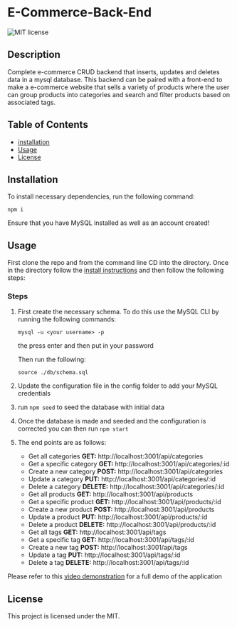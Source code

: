 # E-Commerce-Back-End

![MIT license](https://img.shields.io/badge/license-MIT-blue)
## Description 

Complete e-commerce CRUD backend that inserts, updates and deletes data in a mysql database. This backend can be paired with a front-end to make a e-commerce website that sells a variety of products where the user can group products into categories and search and filter products based on associated tags.

## Table of Contents
* [installation](#installation)
* [Usage](#usage)
* [License](#license)

## Installation
To install necessary dependencies, run the following command:
```
npm i
```
Ensure that you have MySQL installed as well as an account created!

## Usage
First clone the repo and from the command line CD into the directory. Once in the directory follow the [install instructions](#installation) and then follow the following steps:

### Steps
1. First create the necessary schema. To do this use the MySQL CLI by running the following commands:
    ```
    mysql -u <your username> -p
    ```
    the press enter and then put in your password

    Then run the following:
    ```
    source ./db/schema.sql
    ```
2. Update the configuration file in the config folder to add your MySQL credentials
3. run ```npm seed``` to seed the database with initial data
4. Once the database is made and seeded and the configuration is corrected you can then run ```npm start```
5. The end points are as follows:
    * Get all categories **GET:** http://localhost:3001/api/categories
    * Get a specific category **GET:** http://localhost:3001/api/categories/:id
    * Create a new category **POST:** http://localhost:3001/api/categories
    * Update a category **PUT:** http://localhost:3001/api/categories/:id
    * Delete a category **DELETE:** http://localhost:3001/api/categories/:id
    * Get all products **GET:** http://localhost:3001/api/products
    * Get a specific product **GET:** http://localhost:3001/api/products/:id
    * Create a new product **POST:** http://localhost:3001/api/products
    * Update a product **PUT:** http://localhost:3001/api/products/:id
    * Delete a product **DELETE:** http://localhost:3001/api/products/:id
    * Get all tags **GET:** http://localhost:3001/api/tags
    * Get a specific tag **GET:** http://localhost:3001/api/tags/:id
    * Create a new tag **POST:** http://localhost:3001/api/tags
    * Update a tag **PUT:** http://localhost:3001/api/tags/:id
    * Delete a tag **DELETE:** http://localhost:3001/api/tags/:id

Please refer to this [video demonstration](https://drive.google.com/file/d/1N4EfVf36TkXUKuiflzisIggnYnepr3Yh/view?usp=sharing) for a full demo of the application

## License
This project is licensed under the MIT.